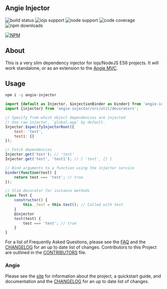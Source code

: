 ## Angie Injector

![build status](https://travis-ci.org/benderTheCrime/angie-injector.svg?branch=master "build status")
![iojs support](https://img.shields.io/badge/iojs-1.7.1+-brightgreen.svg "iojs support")
![node support](https://img.shields.io/badge/node-0.12.0+-brightgreen.svg "node support")
![code coverage](https://rawgit.com/benderTheCrime/angie-injector/master/svg/coverage.svg "code coverage")
![npm downloads](https://img.shields.io/npm/dm/angie-injector.svg "npm downloads")

[![NPM](https://nodei.co/npm/angie-injector.png?downloads=true&downloadRank=true&stars=true)](https://nodei.co/npm/angie-injector/)

## About
This is a very slim dependency injector for iojs/NodeJS ES6 projects. It will work standalone, or as an extension to the [Angie MVC](https://github.com/benderTheCrime/angie).

## Usage
```bash
npm i -g angie-injector
```
```javascript
import {default as Injector, $injectionBinder as binder} from 'angie-injector';
import {injector} from 'angie-injector/src/util/decorators';

// Specify from which object dependencies are injected
// Use raw injector, `global.app` by default.
Injector.$specifyInjectorRoot({
    test: 'test',
    test1: {}
});

// Fetch dependencies
Injector.get('test'); // 'test'
Injector.get('test', 'test1'); // [ 'test', {} ]

// Bind arguments to a function using the injector service
binder(function(test) {
    return test === 'test'; // true
});

// Slim decorator for instance methods
class Test {
    constructor() {
        this._test = this.test(); // Called with test
    }
    @injector
    test(test) {
        test === 'test'; // true
    }
}
```

For a list of Frequently Asked Questions, please see the [FAQ](https://github.com/benderTheCrime/angie-injector/blob/master/FAQ.md "FAQ") and the [CHANGELOG](https://github.com/benderTheCrime/angie-injector/blob/master/CHANGELOG.md "CHANGELOG") for an up to date list of changes. Contributors to this Project are outlined in the [CONTRIBUTORS](https://github.com/benderTheCrime/angie-injector/blob/master/CONTRIBUTORS.md "CONTRIBUTORS") file.

### Angie
Please see the [site](http://benderthecrime.github.io/angie/) for information about the project, a quickstart guide, and documentation and the [CHANGELOG](https://github.com/benderTheCrime/angie/blob/master/CHANGELOG.md) for an up to date list of changes.